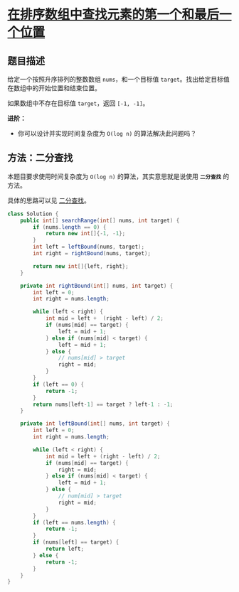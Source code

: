 # [在排序数组中查找元素的第一个和最后一个位置](https://leetcode-cn.com/problems/find-first-and-last-position-of-element-in-sorted-array/)

## 题目描述

给定一个按照升序排列的整数数组 `nums`，和一个目标值 `target`。找出给定目标值在数组中的开始位置和结束位置。

如果数组中不存在目标值 `target`，返回 `[-1, -1]`。

**进阶：**

- 你可以设计并实现时间复杂度为 `O(log n)` 的算法解决此问题吗？



## 方法：二分查找

本题目要求使用时间复杂度为 `O(log n)` 的算法，其实意思就是说使用 **`二分查找`** 的方法。

具体的思路可以见 [二分查找](二分查找)。

```java
class Solution {
    public int[] searchRange(int[] nums, int target) {
        if (nums.length == 0) {
            return new int[]{-1, -1};
        }
        int left = leftBound(nums, target);
        int right = rightBound(nums, target);

        return new int[]{left, right};
    }

    private int rightBound(int[] nums, int target) {
        int left = 0;
        int right = nums.length;

        while (left < right) {
            int mid = left +  (right - left) / 2;
            if (nums[mid] == target) {
                left = mid + 1;
            } else if (nums[mid] < target) {
                left = mid + 1;
            } else {
                // nums[mid] > target
                right = mid;
            }
        }
        if (left == 0) {
            return -1;
        }
        return nums[left-1] == target ? left-1 : -1;
    }

    private int leftBound(int[] nums, int target) {
        int left = 0;
        int right = nums.length;

        while (left < right) {
            int mid = left + (right - left) / 2;
            if (nums[mid] == target) {
                right = mid;
            } else if (nums[mid] < target) {
                left = mid + 1;
            } else {
                // num[mid] > target
                right = mid;
            }
        }
        if (left == nums.length) {
            return -1;
        }
        if (nums[left] == target) {
            return left;
        } else {
            return -1;
        }
    }
}
```

